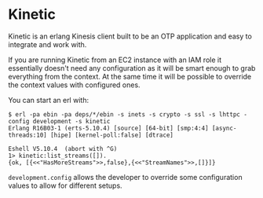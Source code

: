 Kinetic
=======

Kinetic is an erlang Kinesis client built to be an OTP application and
easy to integrate and work with.

If you are running Kinetic from an EC2 instance with an IAM role it
essentially doesn't need any configuration as it will be smart enough to
grab everything from the context. At the same time it will be possible
to override the context values with configured ones.

You can start an erl with:

    $ erl -pa ebin -pa deps/*/ebin -s inets -s crypto -s ssl -s lhttpc -config development -s kinetic
    Erlang R16B03-1 (erts-5.10.4) [source] [64-bit] [smp:4:4] [async-threads:10] [hipe] [kernel-poll:false] [dtrace]

    Eshell V5.10.4  (abort with ^G)
    1> kinetic:list_streams([]).
    {ok, [{<<"HasMoreStreams">>,false},{<<"StreamNames">>,[]}]}

`development.config` allows the developer to override some configuration
values to allow for different setups.
